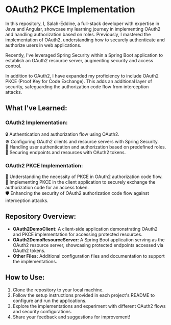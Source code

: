 # OAuth2 PKCE Implementation

In this repository, I, Salah-Eddine, a full-stack developer with expertise in Java and Angular, showcase my learning journey in implementing OAuth2 and handling authorization based on roles. Previously, I mastered the implementation of OAuth2, understanding how to securely authenticate and authorize users in web applications.

Recently, I've leveraged Spring Security within a Spring Boot application to establish an OAuth2 resource server, augmenting security and access control.

In addition to OAuth2, I have expanded my proficiency to include OAuth2 PKCE (Proof Key for Code Exchange). This adds an additional layer of security, safeguarding the authorization code flow from interception attacks.

## What I've Learned:

### OAuth2 Implementation:
🔒 Authentication and authorization flow using OAuth2.  
⚙️ Configuring OAuth2 clients and resource servers with Spring Security.  
👤 Handling user authentication and authorization based on predefined roles.  
🔐 Securing endpoints and resources with OAuth2 tokens.

### OAuth2 PKCE Implementation:
🔑 Understanding the necessity of PKCE in OAuth2 authorization code flow.  
🔐 Implementing PKCE in the client application to securely exchange the authorization code for an access token.  
🛡️ Enhancing the security of OAuth2 authorization code flow against interception attacks.

## Repository Overview:
- **OAuth2DemoClient:** A client-side application demonstrating OAuth2 and PKCE implementation for accessing protected resources.
- **OAuth2DemoResourceServer:** A Spring Boot application serving as the OAuth2 resource server, showcasing protected endpoints accessed via OAuth2 tokens.
- **Other Files:** Additional configuration files and documentation to support the implementations.

## How to Use:
1. Clone the repository to your local machine.
2. Follow the setup instructions provided in each project's README to configure and run the applications.
3. Explore the implementations and experiment with different OAuth2 flows and security configurations.
4. Share your feedback and suggestions for improvement!
